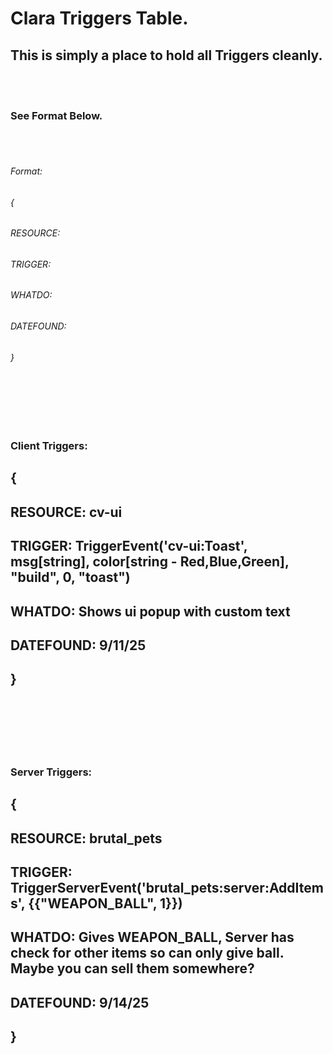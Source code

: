 # Clara Triggers Table.
## This is simply a place to hold all Triggers cleanly.

<br>
<br>

### See Format Below.

<br>
<br>

###### Format:
###### {
###### RESOURCE: 
###### TRIGGER: 
###### WHATDO: 
###### DATEFOUND: 
###### }


<br>
<br>
<br>
<br>


### Client Triggers:

## {
## RESOURCE: cv-ui
## TRIGGER: TriggerEvent('cv-ui:Toast', msg[string], color[string - Red,Blue,Green], "build", 0, "toast")
## WHATDO: Shows ui popup with custom text
## DATEFOUND: 9/11/25
## }


<br>
<br>
<br>
<br>
<br>


### Server Triggers:

## {
## RESOURCE: brutal_pets
## TRIGGER: TriggerServerEvent('brutal_pets:server:AddItems', {{"WEAPON_BALL", 1}})
## WHATDO: Gives WEAPON_BALL, Server has check for other items so can only give ball. Maybe you can sell them somewhere?
## DATEFOUND: 9/14/25
## }
